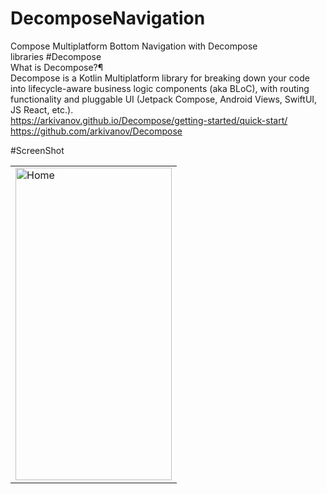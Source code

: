 # DecomposeNavigation
Compose Multiplatform Bottom Navigation with Decompose<br>
libraries
#Decompose<br>
What is Decompose?¶<br>
Decompose is a Kotlin Multiplatform library for breaking down your code into lifecycle-aware business logic components (aka BLoC), with routing functionality and pluggable UI (Jetpack Compose, Android Views, SwiftUI, JS React, etc.).<br>
https://arkivanov.github.io/Decompose/getting-started/quick-start/<br>
https://github.com/arkivanov/Decompose

#ScreenShot

 <table>
  <tr>
    <td><img src="https://github.com/Lilytreasure/DecomposeNavigation/assets/78819932/d0ddf4d2-0f86-401f-a9f1-6a24e1053d86.png" alt="Home" style="width:250px;height:500px;"></td>

  </tr>
  
</table><br>


